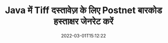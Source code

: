 ---
############################# Static ############################
layout: "auto-gen-signature"
date: 2022-03-01T15:12:22
draft: false
operation: Sign
signaturetype: Barcode
codetype: Postnet
fileformat: Tiff
productName: Java
lang: hi
productCode: java
otherformats: pdf doc docx docm dot dotm dotx odt ott rtf xls xlsx xlsm xlsb csv ods ots xltx xltm ppt pptx pps ppsx odp otp potx potm pptm ppsm png jpg bmp gif tiff svg webp wmf
breadcrumb: Put  Barcode signature on Tiff for Java

############################# Head ############################
head_title: "Java में Postnet बारकोड के साथ eSign Tiff दस्तावेज़"
head_description: "Postnet बारकोड सिग्नेचर बनाएं और इसे Tiff डॉक्यूमेंट पर Java के साथ कोड की दो पंक्तियों का उपयोग करके लगाएं। विभिन्न फ़ाइल स्वरूपों पर हस्ताक्षर करने के लिए GroupDocs दस्तावेज़ हस्ताक्षर API का उपयोग करें।"

############################# Header ############################
title: "Java में Tiff दस्तावेज़ के लिए Postnet बारकोड हस्ताक्षर जेनरेट करें"
description: "Postnet बारकोड के साथ अपने Tiff व्यावसायिक दस्तावेज़ों पर ई-हस्ताक्षर करें। हस्ताक्षर विकल्प सेट करने के लिए कोड की कुछ पंक्तियों के साथ जल्दी और आसानी से बारकोड हस्ताक्षर उत्पन्न करें।"
bg_image: "https://cms.admin.containerize.com/templates/aspose/App_Themes/V3/images/bg/header1.png"
bg_overlay: false
button:
    enable: true

############################# SubMenu ############################
submenu:
    enable: true

    left:
        img_alt: "GroupDocs.Signature for Java"
        image: "https://cms.admin.containerize.com/templates/groupdocs/images/product-logos/90x90-noborder/groupdocs-signature-java.png"
        product: "GroupDocs.Signature"
        platform: "Java"



############################# About ############################
about:
    enable: true
    title: "GroupDocs.Signature for Java बारकोड सिग्नेचर API के बारे में।"
    content: |
        [GroupDocs.Signature for Java](https://products.groupdocs.com/signature/java/) UPCA, UPCE, EAN13, EAN14, Code39, Code39Extended, Code128, Codabar, Postnet, ISBN जैसे बारकोड प्रकारों का उपयोग करके डिजिटल दस्तावेज़ ई-हस्ताक्षर को प्रबंधित करने के लिए एक त्वरित और आसान एपीआई है। , ITF14 और कई अन्य। ग्राहक आवश्यक टेक्स्ट प्रदान करके आसानी से बारकोड बना सकते हैं और उन्हें PDF, Microsoft Office Words Documents, Microsoft Office Excel कार्यपुस्तिकाओं, MS PowerPoint प्रस्तुतियों, Adobe Photoshop फ़ाइलों और विभिन्न छवि प्रारूपों में डाल सकते हैं। दस्तावेज़ों में रखे गए बारकोड को अद्यतन, खोजा, सत्यापित, हटाया या पूर्वावलोकन किया जा सकता है। इसके अलावा, बारकोड अनुकूलन समर्थित है।
    

############################# Steps ############################
steps:
    enable: true
    title_left: "Java में Barcode के साथ Tiff पर हस्ताक्षर करने के चरण"
    content_left: |
        [GroupDocs.Signature for Java](https://products.groupdocs.com/signature/java/) जल्दी और आसानी से Barcode हस्ताक्षर के साथ Tiff दस्तावेज़ों पर हस्ताक्षर करने की क्षमता प्रदान करता है।
        
        * सिग्नेचर क्लास का एक इंस्टेंस बनाएं जो {{फाइलफॉर्मेट}} फाइल को पाथ या मेमोरी स्ट्रीम के रूप में साइन करने वाली फाइल प्रदान करता है
        * साइनऑप्शन क्लास को इंस्टेंट करें और सभी मांगे गए डेटा को सेट करें।
        * Signature.Sign() मेथड पासिंग आउटपुट Tiff फाइल या मेमोरी स्ट्रीम को आमंत्रित करें

    title_right: " सिस्टम आवश्यकताएं"
    content_right: |
        GroupDocs.Signature for Java सभी प्रमुख प्लेटफॉर्म और ऑपरेटिंग सिस्टम पर समर्थित हैं। नीचे दिए गए कोड को निष्पादित करने से पहले, कृपया सुनिश्चित करें कि आपके सिस्टम पर निम्नलिखित पूर्वापेक्षाएँ स्थापित हैं।

        * ऑपरेटिंग सिस्टम: माइक्रोसॉफ्ट विंडोज, लिनक्स, मैकओएस
        * विकास परिवेश: NetBeans, Intellij IDEA, Eclipse, etc.
        * Java runtime: J2SE 6.0 and above
        * [Maven](https://repository.groupdocs.com/webapp/#/artifacts/browse/tree/General/repo/com/groupdocs/groupdocs-signature) से नवीनतम GroupDocs.Signature for Java प्राप्त करें
         
    code: |
        ```java    
                
        // Set up input Tiff file
        String filePath = "input.tiff";
        // Set up output file
        String outputFilePath = "output.tiff";

        // Instantiate Signature for input file
        Signature signature = new Signature(filePath);

        // create barcode option with predefined barcode text
        BarcodeSignOptions options = new BarcodeSignOptions("John Smith");

        // setup Barcode encoding type
        options.setEncodeType(BarcodeTypes.Postnet);

        // set signature position
        options.setLeft(50);
        options.setTop(50);
        options.setWidth(200);
        options.setHeight(50);

        // sign Tiff document
        SignResult result = signature.sign(outputFilePath, options);

        ```

############################# Demos ############################
demos:
    enable: true
    title: "Barcode लाइव डेमो के साथ Tiff दस्तावेज़ों पर हस्ताक्षर करना"
    content: |
       [GroupDocs.Signature App](https://products.groupdocs.app/signature/family) वेबसाइट पर जाकर अभी विभिन्न हस्ताक्षरों के साथ Tiff फ़ाइल पर हस्ताक्षर करें। मुफ्त ऑनलाइन डेमो आपका इंतजार कर रहा है।

        
############################# About Formats ############################
about_formats:
    enable: true
    format:
        # format loop
        - icon: "fas fa-barcode"
          title: "About Postnet Barcode"
          content: |
            POSTNET (पोस्टल न्यूमेरिक एन्कोडिंग तकनीक) एक बारकोड सिम्बोलॉजी है जिसका उपयोग यूनाइटेड स्टेट्स पोस्टल सर्विस द्वारा मेल को निर्देशित करने में सहायता के लिए किया जाता है।
          characterset: |
             संख्यात्मक अंक (0-9)।
          textcapacity: |
             11 वर्णों तक।
          image: |
             iVBORw0KGgoAAAANSUhEUgAAACcAAAAjCAYAAAAXMhMjAAAAAXNSR0IArs4c6QAAAARnQU1BAACxjwv8YQUAAAAJcEhZcwAADsMAAA7DAcdvqGQAAACeSURBVFhH7c7BCkMxEELR/P9Pp1LoRrCXpi4Cbw5kIRKZtS82x52a407Ncae+HrfWer8Pyr+i/3NcQv/nuIT+z3EJ/X/Ocf9mlxuhsXZ2uREaa2eXG6Gxdna5ERprZ5cbobF2drkRGmtnlxuhsXZ2uREaa2eXG6Gxdna5ERprZ5cbobF2drkRGmtnlxuhsXZ2ubnAHHdqjjt18XF7vwDevzbHqsQWPwAAAABJRU5ErkJggg==

          link: ""

############################# More Formats ############################
more_formats:
    enable: true
    title: "Java के लिए अन्य समर्थित Barcode हस्ताक्षर"
    content: |
        "आप अन्य हस्ताक्षर प्रकारों के साथ Tiff पर भी हस्ताक्षर कर सकते हैं। कृपया नीचे दी गई सूची देखें।"
    format: 
        
       
back_to_top:
    enable: true
---